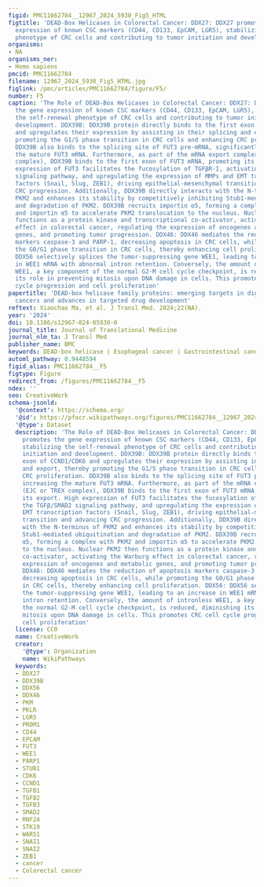 ```yaml
---
figid: PMC11662784__12967_2024_5930_Fig5_HTML
figtitle: 'DEAD-Box Helicases in Colorectal Cancer: DDX27: DDX27 promotes the gene
  expression of known CSC markers (CD44, CD133, EpCAM, LGR5), stabilizing the self-renewal
  phenotype of CRC cells and contributing to tumor initiation and development'
organisms:
- NA
organisms_ner:
- Homo sapiens
pmcid: PMC11662784
filename: 12967_2024_5930_Fig5_HTML.jpg
figlink: /pmc/articles/PMC11662784/figure/F5/
number: F5
caption: 'The Role of DEAD-Box Helicases in Colorectal Cancer: DDX27: DDX27 promotes
  the gene expression of known CSC markers (CD44, CD133, EpCAM, LGR5), stabilizing
  the self-renewal phenotype of CRC cells and contributing to tumor initiation and
  development. DDX39B: DDX39B protein directly binds to the first exon of CCND1/CDK6
  and upregulates their expression by assisting in their splicing and export, thereby
  promoting the G1/S phase transition in CRC cells and enhancing CRC proliferation.
  DDX39B also binds to the splicing site of FUT3 pre-mRNA, significantly increasing
  the mature FUT3 mRNA. Furthermore, as part of the mRNA export complex (EJC or TREX
  complex), DDX39B binds to the first exon of FUT3 mRNA, promoting its export. High
  expression of FUT3 facilitates the fucosylation of TGFβR-I, activating the TGFβ/SMAD2
  signaling pathway, and upregulating the expression of MMPs and EMT transcription
  factors (Snail, Slug, ZEB1), driving epithelial-mesenchymal transition and advancing
  CRC progression. Additionally, DDX39B directly interacts with the N-terminus of
  PKM2 and enhances its stability by competitively inhibiting Stub1-mediated ubiquitination
  and degradation of PKM2. DDX39B recruits importin α5, forming a complex with PKM2
  and importin α5 to accelerate PKM2 translocation to the nucleus. Nuclear PKM2 then
  functions as a protein kinase and transcriptional co-activator, activating the Warburg
  effect in colorectal cancer, regulating the expression of oncogenes and metabolic
  genes, and promoting tumor progression. DDX46: DDX46 mediates the reduction of apoptosis
  markers caspase-3 and PARP-1, decreasing apoptosis in CRC cells, while promoting
  the G0/G1 phase transition in CRC cells, thereby enhancing cell proliferation. DDX56:
  DDX56 selectively splices the tumor-suppressing gene WEE1, leading to an increase
  in WEE1 mRNA with abnormal intron retention. Conversely, the amount of intronless
  WEE1, a key component of the normal G2-M cell cycle checkpoint, is reduced, diminishing
  its role in preventing mitosis upon DNA damage in cells. This promotes CRC cell
  cycle progression and cell proliferation'
papertitle: 'DEAD-box helicase family proteins: emerging targets in digestive system
  cancers and advances in targeted drug development'
reftext: Xiaochao Ma, et al. J Transl Med. 2024;22(NA).
year: '2024'
doi: 10.1186/s12967-024-05930-0
journal_title: Journal of Translational Medicine
journal_nlm_ta: J Transl Med
publisher_name: BMC
keywords: DEAD-box helicase | Esophageal cancer | Gastrointestinal cancer
automl_pathway: 0.9448594
figid_alias: PMC11662784__F5
figtype: Figure
redirect_from: /figures/PMC11662784__F5
ndex: ''
seo: CreativeWork
schema-jsonld:
  '@context': https://schema.org/
  '@id': https://pfocr.wikipathways.org/figures/PMC11662784__12967_2024_5930_Fig5_HTML.html
  '@type': Dataset
  description: 'The Role of DEAD-Box Helicases in Colorectal Cancer: DDX27: DDX27
    promotes the gene expression of known CSC markers (CD44, CD133, EpCAM, LGR5),
    stabilizing the self-renewal phenotype of CRC cells and contributing to tumor
    initiation and development. DDX39B: DDX39B protein directly binds to the first
    exon of CCND1/CDK6 and upregulates their expression by assisting in their splicing
    and export, thereby promoting the G1/S phase transition in CRC cells and enhancing
    CRC proliferation. DDX39B also binds to the splicing site of FUT3 pre-mRNA, significantly
    increasing the mature FUT3 mRNA. Furthermore, as part of the mRNA export complex
    (EJC or TREX complex), DDX39B binds to the first exon of FUT3 mRNA, promoting
    its export. High expression of FUT3 facilitates the fucosylation of TGFβR-I, activating
    the TGFβ/SMAD2 signaling pathway, and upregulating the expression of MMPs and
    EMT transcription factors (Snail, Slug, ZEB1), driving epithelial-mesenchymal
    transition and advancing CRC progression. Additionally, DDX39B directly interacts
    with the N-terminus of PKM2 and enhances its stability by competitively inhibiting
    Stub1-mediated ubiquitination and degradation of PKM2. DDX39B recruits importin
    α5, forming a complex with PKM2 and importin α5 to accelerate PKM2 translocation
    to the nucleus. Nuclear PKM2 then functions as a protein kinase and transcriptional
    co-activator, activating the Warburg effect in colorectal cancer, regulating the
    expression of oncogenes and metabolic genes, and promoting tumor progression.
    DDX46: DDX46 mediates the reduction of apoptosis markers caspase-3 and PARP-1,
    decreasing apoptosis in CRC cells, while promoting the G0/G1 phase transition
    in CRC cells, thereby enhancing cell proliferation. DDX56: DDX56 selectively splices
    the tumor-suppressing gene WEE1, leading to an increase in WEE1 mRNA with abnormal
    intron retention. Conversely, the amount of intronless WEE1, a key component of
    the normal G2-M cell cycle checkpoint, is reduced, diminishing its role in preventing
    mitosis upon DNA damage in cells. This promotes CRC cell cycle progression and
    cell proliferation'
  license: CC0
  name: CreativeWork
  creator:
    '@type': Organization
    name: WikiPathways
  keywords:
  - DDX27
  - DDX39B
  - DDX56
  - DDX46
  - PKM
  - PKLR
  - LGR5
  - PROM1
  - CD44
  - EPCAM
  - FUT3
  - WEE1
  - PARP1
  - STUB1
  - CDK6
  - CCND1
  - TGFB1
  - TGFB2
  - TGFB3
  - SMAD2
  - RNF24
  - STK19
  - WARS1
  - SNAI1
  - SNAI2
  - ZEB1
  - cancer
  - Colorectal cancer
---
```


